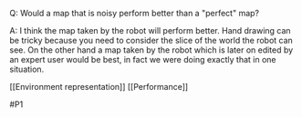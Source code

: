 Q: Would a map that is noisy perform better than a "perfect" map?

A: I think the map taken by the robot will perform better. Hand drawing can be tricky because you need to consider the slice of the world the robot can see. On the other hand a map taken by the robot which is later on edited by an expert user would be best, in fact we were doing exactly that in one situation.

[[Environment representation]]
[[Performance]]

#P1 
